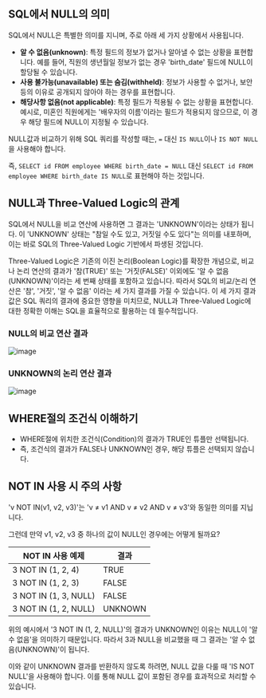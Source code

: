 ## SQL에서 NULL의 의미

SQL에서 NULL은 특별한 의미를 지니며, 주로 아래 세 가지 상황에서 사용됩니다.

- **알 수 없음(unknown)**: 특정 필드의 정보가 없거나 알아낼 수 없는 상황을 표현합니다. 예를 들어, 직원의 생년월일 정보가 없는 경우 'birth_date' 필드에 NULL이 할당될 수 있습니다.
- **사용 불가능(unavailable) 또는 숨김(withheld)**: 정보가 사용할 수 없거나, 보안 등의 이유로 공개되지 않아야 하는 경우를 표현합니다.
- **해당사항 없음(not applicable)**: 특정 필드가 적용될 수 없는 상황을 표현합니다. 예시로, 미혼인 직원에게는 '배우자의 이름'이라는 필드가 적용되지 않으므로, 이 경우 해당 필드에 NULL이 지정될 수 있습니다.

NULL값과 비교하기 위해 SQL 쿼리를 작성할 때는, `=` 대신 `IS NULL`이나 `IS NOT NULL`을 사용해야 합니다. 

즉, `SELECT id FROM employee WHERE birth_date = NULL` 대신 `SELECT id FROM employee WHERE birth_date IS NULL`로 표현해야 하는 것입니다.

## NULL과 Three-Valued Logic의 관계

SQL에서 NULL을 비교 연산에 사용하면 그 결과는 'UNKNOWN'이라는 상태가 됩니다. 이 'UNKNOWN' 상태는 "참일 수도 있고, 거짓일 수도 있다"는 의미를 내포하며, 이는 바로 SQL의 Three-Valued Logic 기반에서 파생된 것입니다.

Three-Valued Logic은 기존의 이진 논리(Boolean Logic)를 확장한 개념으로, 비교나 논리 연산의 결과가 '참(TRUE)' 또는 '거짓(FALSE)' 이외에도 '알 수 없음(UNKNOWN)'이라는 세 번째 상태를 포함하고 있습니다. 따라서 SQL의 비교/논리 연산은 '참', '거짓', '알 수 없음' 이라는 세 가지 결과를 가질 수 있습니다. 이 세 가지 결과값은 SQL 쿼리의 결과에 중요한 영향을 미치므로, NULL과 Three-Valued Logic에 대한 정확한 이해는 SQL을 효율적으로 활용하는 데 필수적입니다.

### NULL의 비교 연산 결과

![image](https://github.com/velyvelylovely/Database/assets/98696925/d54ee145-ac52-4a21-bae0-ff42f011b765)

### UNKNOWN의 논리 연산 결과

![image](https://github.com/velyvelylovely/Database/assets/98696925/42006c17-82d7-44e7-9687-cfc4022ee983)

## WHERE절의 조건식 이해하기

- WHERE절에 위치한 조건식(Condition)의 결과가 TRUE인 튜플만 선택됩니다. 
- 즉, 조건식의 결과가 FALSE나 UNKNOWN인 경우, 해당 튜플은 선택되지 않습니다.

## NOT IN 사용 시 주의 사항

'v NOT IN(v1, v2, v3)'는 'v ≠ v1 AND v ≠ v2 AND v ≠ v3'와 동일한 의미를 지닙니다.

그런데 만약 v1, v2, v3 중 하나의 값이 NULL인 경우에는 어떻게 될까요?

| NOT IN 사용 예제 | 결과 |
| --- | --- |
| 3 NOT IN (1, 2, 4) | TRUE |
| 3 NOT IN (1, 2, 3) | FALSE |
| 3 NOT IN (1, 3, NULL) | FALSE |
| 3 NOT IN (1, 2, NULL) | UNKNOWN |

위의 예시에서 '3 NOT IN (1, 2, NULL)'의 결과가 UNKNOWN인 이유는 NULL이 '알 수 없음'을 의미하기 때문입니다. 따라서 3과 NULL을 비교했을 때 그 결과는 '알 수 없음(UNKNOWN)'이 됩니다.

이와 같이 UNKNOWN 결과를 반환하지 않도록 하려면, NULL 값을 다룰 때 'IS NOT NULL'을 사용해야 합니다. 이를 통해 NULL 값이 포함된 경우를 효과적으로 처리할 수 있습니다.
